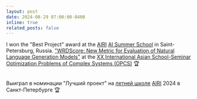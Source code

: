 ```yaml
---
layout: post
date: 2024-08-29 07:00:00-0400
inline: true
related_posts: false
---
```


I won the "Best Project" award at the [AIRI](https://airi.net/?force=en) [AI Summer School](https://airi.net/ru/summer-school-2024/) in Saint-Petersburg, Russia. ["WRDScore: New Metric for Evaluation of Natural Language Generation Models"](https://arxiv.org/abs/2405.19220) at the [XX International Asian School-Seminar Optimization Problems of Complex Systems (OPCS)](https://opcs.ieeesiberia.org/) :trophy: <br><br>

Выиграл в номинации "Лучший проект" на [летней школе](https://airi.net/ru/summer-school-2024/) [AIRI](https://airi.net/ru/) 2024 в Санкт-Петербурге :trophy:
